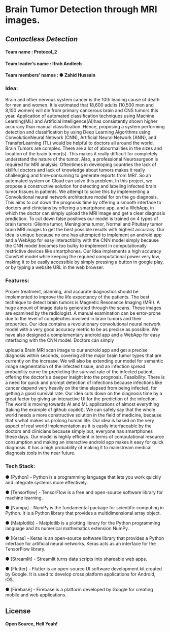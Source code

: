 # Brain Tumor Detection through MRI images.
## _Contactless Detection_



#### Team name : Protocol_2
#### Team leader’s name : Ifrah Andleeb
#### Team members’ names : ● Zahid Hussain 


### Idea:
Brain and other nervous system cancer is the 10th leading cause of death for men and
women. It is estimated that 18,600 adults (10,500 men and 8,100 women) will die from
primary cancerous brain and CNS tumors this year.
Application of automated classification techniques using Machine Learning(ML) and Artificial
Intelligence(AI)has consistently shown higher accuracy than manual classification. Hence,
proposing a system performing detection and classification by using Deep Learning
Algorithms using ConvolutionNeural Network (CNN), Artificial Neural Network (ANN), and
TransferLearning (TL) would be helpful to doctors all around the world.
Brain Tumors are complex. There are a lot of abnormalities in the sizes and location of the
brain tumor(s). This makes it really difficult for completely understand the nature of the
tumor. Also, a professional Neurosurgeon is required for MRI analysis. Oftentimes in
developing countries the lack of skillful doctors and lack of knowledge about tumors makes it
really challenging and time-consuming to generate reports from MRI’. So an automated
system on Cloud can solve this problem.
In this project, we propose a constructive solution for detecting and labeling infected brain
tumor tissues in patients. We attempt to solve this by implementing a Convolutional neural
network architecture model for on the go diagnosis. This aims to cut down the prognosis
time by offering a smooth interface to doctors and clinicians by offering a smartphone app,
and a WebApp, in which the doctor can simply upload the MRI image and get a clear
diagnosis prediction. To cut down false positives our model is trained on 4 types of brain
tumors :Glioma tumor, Meningioma tumor, Normal and Pituitary tumor brain MRI images to
get the best possible results with highest accuracy.
Our idea is unique because no one has attempted to implement an android app and a
WebApp for easy interactibilty with the CNN model simply because the CNN model becomes
too bulky to implement in computationally restrictive devices like smartphones.
Our Idea implements a high accuracy ConvNet model while keeping the required
computational power very low, making it to be easily accessible by simply pressing a button
in google play, or by typing a website URL in the web browser.


### Features:
Proper treatment, planning, and accurate diagnostics should be implemented to improve the
life expectancy of the patients. The best technique to detect brain tumors is Magnetic
Resonance Imaging (MRI). A huge amount of image data is generated through the scans.
These images are examined by the radiologist. A manual examination can be error-prone
due to the level of complexities involved in brain tumors and their properties.
Our idea contains a revolutionary convolutional neural network model with a very good
accuracy metric to be as precise as possible. We have also designed a complementary
android app and a WebApp for easy interfacing with the CNN model. Doctors can simply

upload a Brain MRI scan image to our android app and get a precise diagnosis within
seconds, covering all the major brain tumor types that are currently on the increase.
We will also be extending our model for semantic image segmentation of the infected tissue,
and an infection spread probability curve for predicting the survival rate of the infected
patient, offering the doctor’s a deeper insight into the prognosis.
Feasibility:
There is a need for quick and prompt detection of infections because infections like cancer
depend very heavily on the time elapsed from being infected, for getting a good survival rate.
Our idea cuts down on the diagnosis time by a great factor by giving an interactive UI for the
prediction of the infection.
The world is moving towards AI and ML applications of almost everything (taking the
example of github copilot). We can safely say that the whole world needs a more
constructive solution in the field of medicine, because that's what makes us prolong human
life.
Our idea is based on the very aspect of real world implementation as it is easily interfaceable
by the doctors and clinicians because simply put, everyone has smartphones these days.
Our model is highly efficient in terms of computational resource consumption and making an
interactive android app makes it easy for quick diagnosis. It has a high probability of making
it to mainstream medical diagnosis tools in the near future.


### Tech Stack:
● [Python] - Python is a programming language that lets you work quickly and
integrate systems more effectively.

● [Tensorflow] - TensorFlow is a free and open-source software library for machine
learning.

● [Numpy] - NumPy is the fundamental package for scientific computing in Python. It is
a Python library that provides a multidimensional array object.

● [Matplotlib] - Matplotlib is a plotting library for the Python programming language
and its numerical mathematics extension NumPy.

● [Keras] - Keras is an open-source software library that provides a Python interface
for artificial neural networks. Keras acts as an interface for the TensorFlow library.

● [Streamlit] - Streamlit turns data scripts into shareable web apps.

● [Flutter] - Flutter is an open-source UI software development kit created by Google.
It is used to develop cross platform applications for Android, iOS.

● [Firebase] - Firebase is a platform developed by Google for creating mobile and web
applications.



## License


#### Open Source, Hell Yeah!
